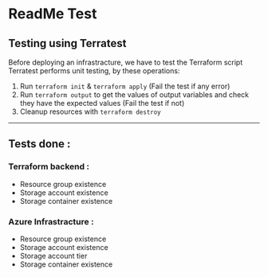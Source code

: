 # ReadMe Test 

## Testing using Terratest

Before deploying an infrastracture, we have to test the Terraform script
Terratest performs unit testing, by these operations:

1) Run `terraform init` & `terraform apply` (Fail the test if any error)
2) Run `terraform output` to get the values of output variables and check they have the expected values (Fail the test if not)
3) Cleanup resources with `terraform destroy` 

<hr>

## Tests done :
### Terraform backend :
- Resource group existence
- Storage account existence
- Storage container existence


### Azure Infrastracture :
- Resource group existence
- Storage account existence
- Storage account tier
- Storage container existence
